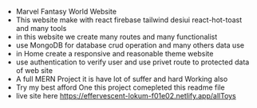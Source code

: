 * Marvel Fantasy World Website
* This website make with react firebase tailwind desiui react-hot-toast  and many tools 
* in this website we create many routes and many functionalist   
* use MongoDB for database crud operation  and many others data use
* in Home create a responsive and reasonable theme website 
* use authentication to verify user and use privet route to protected data of web site 
* A full MERN Project it is have lot of suffer and hard Working also 
* Try my best afford One this project  comepleted this readme file  
* live site here https://effervescent-lokum-f01e02.netlify.app/allToys
